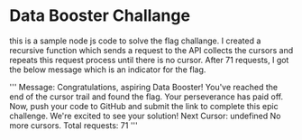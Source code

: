 # Data Booster Challange

this is a sample node js code to solve the flag challange. 
I created a recursive function which sends a request to the API collects the cursors and repeats this request process until there is no cursor. 
After 71 requests, I got the below message which is an indicator for the flag. 

'''
Message: Congratulations, aspiring Data Booster! You've reached the end of the cursor trail and found the flag. Your perseverance has paid off. Now, push your code to GitHub and submit the link to complete this epic challenge. We're excited to see your solution!
Next Cursor: undefined
No more cursors.
Total requests: 71
'''
